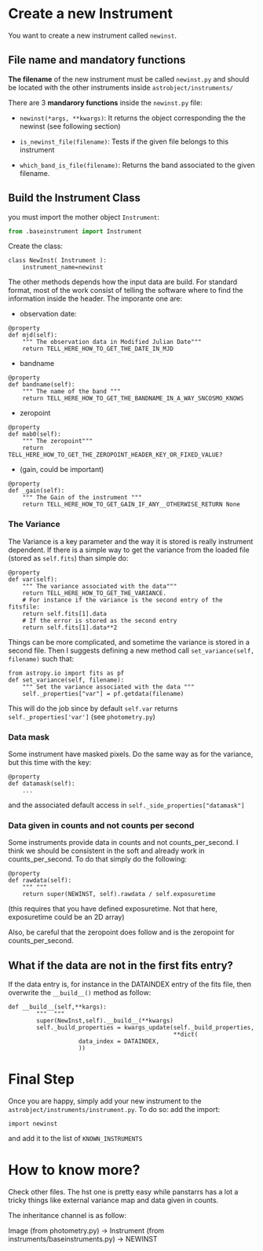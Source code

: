 # Create a new Instrument

You want to create a new instrument called `newinst`.



## File name and mandatory functions

**The filename** of the new instrument must be called `newinst.py` and should be located with the other instruments inside `astrobject/instruments/`

There are 3 **mandarory functions** inside the `newinst.py` file:

- `newinst(*args, **kwargs)`: It returns the object corresponding the the newinst (see following section)
- `is_newinst_file(filename)`: Tests if the given file belongs to this instrument

- `which_band_is_file(filename)`: Returns the band associated to the given filename.

## Build the Instrument Class

you must import the mother object `Instrument`:
``` python
from .baseinstrument import Instrument
```

Create the class:
```
class NewInst( Instrument ):
	instrument_name=newinst
```


The other methods depends how the input data are build. For standard format, most of the work consist of telling the software where to find the information inside the header.
The imporante one are:

- observation date:
```
@property
def mjd(self):
	""" The observation data in Modified Julian Date"""
	return TELL_HERE_HOW_TO_GET_THE_DATE_IN_MJD
```
- bandname
```
@property
def bandname(self):
	""" The name of the band """
	return TELL_HERE_HOW_TO_GET_THE_BANDNAME_IN_A_WAY_SNCOSMO_KNOWS
```

- zeropoint
```
@property
def mab0(self):
	""" The zeropoint"""
	return TELL_HERE_HOW_TO_GET_THE_ZEROPOINT_HEADER_KEY_OR_FIXED_VALUE?
```

- (gain, could be important)
```
@property
def _gain(self):
	""" The Gain of the instrument """
	return TELL_HERE_HOW_TO_GET_GAIN_IF_ANY__OTHERWISE_RETURN None
```

### The Variance

The Variance is a key parameter and the way it is stored is really instrument dependent.
If there is a simple way to get the variance from the loaded file (stored as `self.fits`) than simple do:
```
@property
def var(self):
	""" The variance associated with the data"""
	return TELL_HERE_HOW_TO_GET_THE_VARIANCE.
	# For instance if the variance is the second entry of the fitsfile:
	return self.fits[1].data
	# If the error is stored as the second entry
	return self.fits[1].data**2
```

Things can be more complicated, and sometime the variance is stored in a second file. Then I suggests defining a new method call `set_variance(self, filename)` such that:

```
from astropy.io import fits as pf
def set_variance(self, filename):
	""" Set the variance associated with the data """
	self._properties["var"] = pf.getdata(filename)
```
This will do the job since by default `self.var` returns  `self._properties['var']` (see `photometry.py`)

### Data mask

Some instrument have masked pixels. Do the same way as for the variance, but this time with the key:
```
@property
def datamask(self):
	...
```
and the associated default access in `self._side_properties["datamask"]`


### Data given in counts and not counts per second

Some instruments provide data in counts and not counts\_per\_second. I think we should be consistent in the soft and already work in counts\_per\_second. To do that simply do the following:

```
@property
def rawdata(self):
	""" """
	return super(NEWINST, self).rawdata / self.exposuretime
```
(this requires that you have defined exposuretime. Not that here, exposuretime could be an 2D array)

Also, be careful that the zeropoint does follow and is the zeropoint for counts\_per\_second.

## What if the data are not in the first fits entry?

If the data entry is, for instance in the DATAINDEX entry of the fits file, then overwrite the `__build__()` method as follow:
```
def __build__(self,**kargs):
        """  """
        super(NewInst,self).__build__(**kwargs)
        self._build_properties = kwargs_update(self._build_properties,
                                               **dict(
                    data_index = DATAINDEX,
                    ))
```

# Final Step

Once you are happy, simply add your new instrument to the `astrobject/instruments/instrument.py`. To do so:
add the import:
```
import newinst
```
and add it to the list of `KNOWN_INSTRUMENTS`

# How to know more?

Check other files. The hst one is pretty easy while panstarrs has a lot a tricky things like external variance map and data given in counts.

The inheritance channel is as follow:

Image (from photometry.py) -> Instrument (from instruments/baseinstruments.py) -> NEWINST


